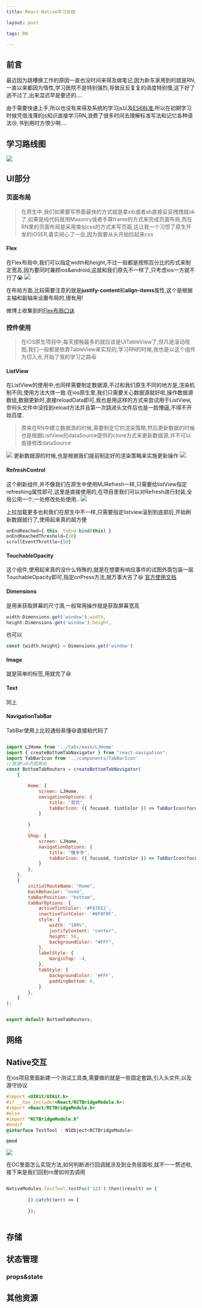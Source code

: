 ```yaml
---
title: React-Native学习总结

layout: post

tags: RN

---
```


## 前言

最近因为跳槽换工作的原因一直也没时间来得及做笔记,因为新东家用到的就是RN,一直以来都因为惰性,学习医院不是特别强烈,导致反反复复的进度特别慢,这下好了逃不过了,出来混迟早是要还的....

由于需要快速上手,所以也没有来得及系统的学习js以及[ES6标准](http://es6.ruanyifeng.com/),所以在初期学习时候凭借浅薄的js知识直接学习RN,浪费了很多时间去理解标准写法和记忆各种语法😢,书到用时方恨少啊....

## 学习路线图
![](https://ws3.sinaimg.cn/large/006tNc79ly1ft3jxciut7j31680zqq8w.jpg)

## UI部分
### 页面布局
> 在原生中,我们如果要写界面最快的方式就是拿xib或者sb直接妥妥拽拽就ok了,如果是纯代码就用Masonry或者手算frame的方式来完成页面布局,而在RN里的页面布局是采用类似css的方式来写页面,这让我一个习惯了原生开发的iOSER,着实闹心了一会,因为我要从头开始捡起来css

#### Flex
在Flex布局中,我们可以指定width和height,不过一般都是按照百分比的形式来制定宽高,因为要同时兼顾ios&android,这就和我们原先不一样了,只考虑ios一方就不行了😭
![](https://ws4.sinaimg.cn/large/006tNc79ly1ft3ks1gpqzj30lm0bedhb.jpg)

在布局方面,比较需要注意的就是**justify-content**和**align-items**属性,这个是根据主轴和副轴来设置布局的,很有用!

微博上收集到的[Flex布局口诀](https://weibo.com/1712131295/CoRnElNkZ?ref=collection&type=comment#_rnd1531116658286)

### 控件使用
> 在iOS原生项目中,每天接触最多的就应该是UITableView了,但凡是滚动视图,我们一般都是依靠TableView来实现的,学习RN的时候,我也是以这个组件为切入点,开始了我的学习之路😆


#### ListView
在ListView的使用中,也同样需要制定数据源,不过和我们原生不同的地方是,渲染机制不同,使用方法大体一致.在ios原生里,我们只需要关心数据源就好啦,操作数据源数组,数据更新时,直接reloadData即可,我也是用这样的方式来尝试用于ListView,奈何头文件中没找到reload方法并且第一次跳进头文件后也是一脸懵逼,不得不开始百度.
> 原来在RN中建立数据源的时候,需要制定它的渲染策略,然后更新数据的时候也是根据ListView的dataSource提供的clone方式来更新数据源,并不可以直接修改dataSource

![](https://ws4.sinaimg.cn/large/006tNc79ly1ft3lbzbxxaj30rc0c40uk.jpg)
更新数据源的时候,也是根据我们提前制定好的渲染策略来实施更新操作
![](https://ws4.sinaimg.cn/large/006tNc79ly1ft3lcmfy17j312u044q3l.jpg)
#### RefreshControl
这个刷新组件,并不像我们在原生中使用MJRefresh一样,只需要给listView指定refreshing属性即可,这里是直接使用的,在项目里我们可以对Refresh进行封装,全局公用一个,一处修改处处使用..
![](https://ws2.sinaimg.cn/large/006tNc79ly1ft3lfq3tf3j30v80bcac2.jpg)

上拉加载更多也和我们在原生中不一样,只需要指定listview滚到到底部后,开始刷新数据就行了,使用起来真的超方便

```javascript
onEndReached={ this._toEnd.bind(this) }
onEndReachedThreshold={10}
scrollEventThrottle={50}

```
#### TouchableOpacity

这个组件,使用起来真的没什么特殊的,就是在想要有响应事件的试图外面包装一层TouchableOpacity即可,指定onPress方法,就万事大吉了😆
[官方使用文档](https://reactnative.cn/docs/0.51/touchableopacity.html#content)
#### Dimensions
是用来获取屏幕的尺寸滴,一般常用操作就是获取屏幕宽高

```javascript
width:Dimensions.get('window').width,
height:Dimensions.get('window').height,

```
也可以

```javascript
const {width,height} = Dimensions.get('window')
```
#### Image
就是简单的标签,用就完了😆
#### Text
同上
#### NavigationTabBar
TabBar使用上比较通俗易懂😆直接粘代码了

```javascript

import LJHome from '../tabs/main/LJHome'
import { createBottomTabNavigator } from "react-navigation";
import TabBarIcon from '../components/TabBarIcon'
//普通tab页面路由
const BottomTabRouters = createBottomTabNavigator(
    {

        Home: {
            screen: LJHome,
            navigationOptions: {
                title: "首页",
                tabBarIcon: ({ focused, tintColor }) => TabBarIcon(focused, "home")
            }

        }
        ,
        Shop: {
            screen: LJHome,
            navigationOptions: {
                title: "赚多多",
                tabBarIcon: ({ focused, tintColor }) => TabBarIcon(focused, "home")
            }
        },
    },
    {
        initialRouteName: "Home",
        backBehavior: "none",
        tabBarPosition: "bottom",
        tabBarOptions: {
            activeTintColor: '#F87D12',
            inactiveTintColor: '#8F8F8F',
            style: {
                width: "100%",
                justifyContent: "center",
                height: 50,
                backgroundColor: "#FFF",
            },
            labelStyle: {
                marginTop: -4,
            },
            tabStyle: {
                backgroundColor: '#FFF',
                paddingBottom: 6,
            }
        },
    }
);


export default BottomTabRouters;

```

## 网络
## Native交互

在ios项目里面新建一个测试工具类,需要做的就是一些固定套路,引入头文件,以及遵守协议

```objective-c
#import <UIKit/UIKit.h>
#if __has_include(<React/RCTBridgeModule.h>)
#import <React/RCTBridgeModule.h>
#else
#import "RCTBridgeModule.h"
#endif
@interface TestTool : NSObject<RCTBridgeModule>

@end

```

![](https://ws2.sinaimg.cn/large/006tNc79ly1ft3m2o9ur2j31a405aq4e.jpg)

在OC里面怎么实现方法,如何判断进行回调就涉及到业务层面啦,就不一一赘述啦,接下来是我们回到rn里如何去调用

```javascript

NativeModules.TestTool.testFuc('123').then((result) => {
            
        }).catch((err) => {
            
        });
        
```
## 存储
## 状态管理
### props&state
## 其他资源


